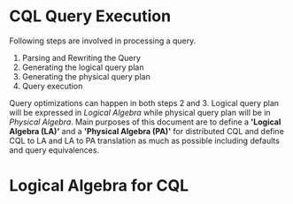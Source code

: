 # CQL Query Execution

Following steps are involved in processing a query.

1. Parsing and Rewriting the Query
2. Generating the logical query plan
3. Generating the physical query plan
4. Query execution

Query optimizations can happen in both steps 2 and 3. Logical query plan will be expressed in *Logical Algebra* while physical query plan will be in *Physical Algebra*. Main purposes of this document are to define a **'Logical Algebra (LA)'** and a **'Physical Algebra (PA)'** for distributed CQL and define CQL to LA and LA to PA translation as much as possible including defaults and query equivalences.

# Logical Algebra for CQL

